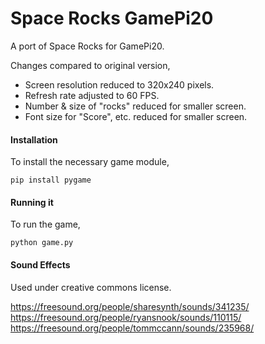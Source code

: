 # Space Rocks GamePi20
A port of Space Rocks for GamePi20.

Changes compared to original version,
* Screen resolution reduced to 320x240 pixels.
* Refresh rate adjusted to 60 FPS.
* Number & size of "rocks" reduced for smaller screen.
* Font size for "Score", etc. reduced for smaller screen.

#### Installation
To install the necessary game module,

`pip install pygame`

#### Running it
To run the game,

`python game.py`

#### Sound Effects
Used under creative commons license.

https://freesound.org/people/sharesynth/sounds/341235/  
https://freesound.org/people/ryansnook/sounds/110115/  
https://freesound.org/people/tommccann/sounds/235968/